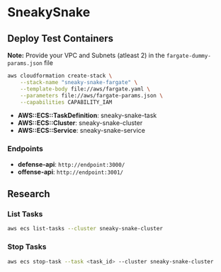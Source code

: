 # SneakySnake

## Deploy Test Containers

**Note:** Provide your VPC and Subnets (atleast 2) in the `fargate-dummy-params.json` file

```bash
aws cloudformation create-stack \
    --stack-name "sneaky-snake-fargate" \
    --template-body file://aws/fargate.yaml \
    --parameters file://aws/fargate-params.json \
    --capabilities CAPABILITY_IAM
```

* **AWS::ECS::TaskDefinition**:   sneaky-snake-task
* **AWS::ECS::Cluster**:          sneaky-snake-cluster
* **AWS::ECS::Service**:          sneaky-snake-service

### Endpoints

* **defense-api**: `http://endpoint:3000/`
* **offense-api**: `http://endpoint:3001/`

## Research

### List Tasks

```bash
aws ecs list-tasks --cluster sneaky-snake-cluster
```

### Stop Tasks

```bash
aws ecs stop-task --task <task_id> --cluster sneaky-snake-cluster
```
